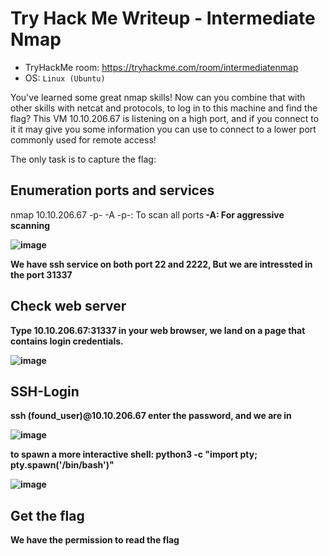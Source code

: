# Try Hack Me Writeup - Intermediate Nmap
- TryHackMe room: <https://tryhackme.com/room/intermediatenmap>
- OS: `Linux (Ubuntu)`

You've learned some great nmap skills! Now can you combine that with other skills with netcat and protocols, to log in to this machine and find the flag? This VM 10.10.206.67 is listening on a high port, and if you connect to it it may give you some information you can use to connect to a lower port commonly used for remote access!

The only task is to capture the flag:

## Enumeration ports and services 
nmap 10.10.206.67 -p- -A
-p-: To scan all ports<b>
-A:  For aggressive scanning

![image](https://github.com/HDK99/TryHackMe_Writeups/assets/105449114/f978a6df-c012-4774-914c-4e1ab008e9d3)


We have ssh service on both port 22 and 2222, But we are intressted in the port 31337

## Check web server
Type 10.10.206.67:31337 in your web browser, we land on a page that contains login credentials. 

![image](https://github.com/HDK99/TryHackMe_Writeups/assets/105449114/8900effb-b78d-4462-ade9-a4cc59af6c2b)

## SSH-Login
ssh (found_user)@10.10.206.67
enter the password, and we are in


![image](https://github.com/HDK99/TryHackMe_Writeups/assets/105449114/4e2ebf89-8c5b-4452-8d0c-a2da27a56958)

to spawn a more interactive shell:
python3 -c "import pty; pty.spawn('/bin/bash')"

![image](https://github.com/HDK99/TryHackMe_Writeups/assets/105449114/db20b410-1f6d-4c77-bda7-7555cf5962a0)
## Get the flag
We have the permission to read the flag
